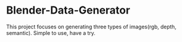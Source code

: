 # Blender-Data-Generator
This project focuses on generating three types of images(rgb, depth, semantic). Simple to use, have a try.
